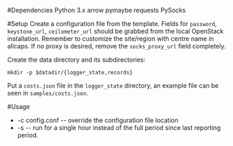 #Dependencies
Python 3.x
arrow
pymaybe
requests
PySocks

#Setup
Create a configuration file from the template. 
Fields for `password`, `keystone_url`, `ceilometer_url` should be grabbed from the local OpenStack installation.
Remember to customize the site/region with centre name in allcaps. If no proxy is desired, remove the `socks_proxy_url` field completely.

Create the data directory and its subdirectories:

    mkdir -p $datadir/{logger_state,records}

Put a `costs.json` file in the `logger_state` directory, an example file can be seen in `samples/costs.json`.

#Usage
* -c config.conf -- override the configuration file location
* -s -- run for a single hour instead of the full period since last reporting period.
